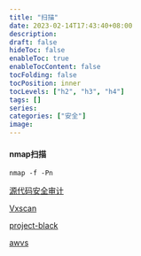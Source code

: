 ```yaml
---
title: "扫描"
date: 2023-02-14T17:43:40+08:00
description:
draft: false
hideToc: false
enableToc: true
enableTocContent: false
tocFolding: false
tocPosition: inner
tocLevels: ["h2", "h3", "h4"]
tags: []
series:
categories: ["安全"]
image:
---
```

#### nmap扫描

```
nmap -f -Pn
```

[源代码安全审计](https://github.com/WhaleShark-Team/cobra)

[Vxscan](https://github.com/al0ne/Vxscan)

[project-black](https://github.com/c0rvax/project-black)

[awvs](https://www.sqlsec.com/2020/04/awvs.html)

